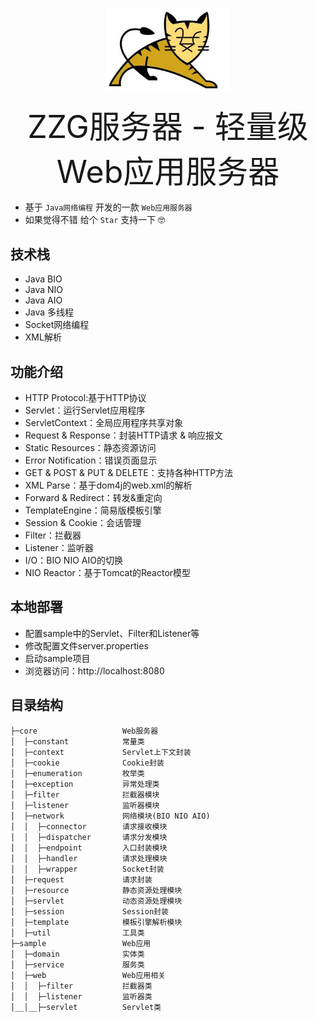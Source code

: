 <p align="center">
<img width="200" src="img/logo.jpg">
</p>
 
<p align="center"><span style="font-size:50px">ZZG服务器 - 轻量级Web应用服务器</span>
</p>

- 基于 `Java网络编程` 开发的一款 `Web应用服务器`
- 如果觉得不错 给个 `Star` 支持一下 🤓

## 技术栈
- Java BIO
- Java NIO
- Java AIO
- Java 多线程
- Socket网络编程
- XML解析
## 功能介绍
- HTTP Protocol:基于HTTP协议
- Servlet：运行Servlet应用程序
- ServletContext：全局应用程序共享对象
- Request & Response：封装HTTP请求 & 响应报文
- Static Resources：静态资源访问
- Error Notification：错误页面显示
- GET & POST & PUT & DELETE：支持各种HTTP方法
- XML Parse：基于dom4j的web.xml的解析
- Forward & Redirect：转发&重定向
- TemplateEngine：简易版模板引擎
- Session & Cookie：会话管理
- Filter：拦截器
- Listener：监听器 
- I/O：BIO NIO AIO的切换
- NIO Reactor：基于Tomcat的Reactor模型
## 本地部署
- 配置sample中的Servlet、Filter和Listener等
- 修改配置文件server.properties
- 启动sample项目
- 浏览器访问：http://localhost:8080
## 目录结构
<pre><code>├─core                   Web服务器
│  ├─constant            常量类
│  ├─context             Servlet上下文封装
│  ├─cookie              Cookie封装
│  ├─enumeration         枚举类
│  ├─exception           异常处理类
│  ├─filter              拦截器模块
│  ├─listener            监听器模块
│  ├─network             网络模块(BIO NIO AIO)
│  │  ├─connector        请求接收模块
│  │  ├─dispatcher       请求分发模块
│  │  ├─endpoint         入口封装模块
│  │  ├─handler          请求处理模块
│  │  ├─wrapper          Socket封装
│  ├─request             请求封装
│  ├─resource            静态资源处理模块
│  ├─servlet             动态资源处理模块
│  ├─session             Session封装
│  ├─template            模板引擎解析模块
│  ├─util                工具类
├─sample                 Web应用
│  ├─domain              实体类
│  ├─service             服务类
│  ├─web                 Web应用相关
│  │  ├─filter           拦截器类
│  │  ├─listener         监听器类
│__│__├─servlet          Servlet类
</code></pre>
